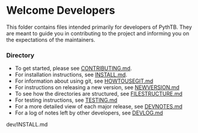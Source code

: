 # Welcome Developers
This folder contains files intended primarily for developers of PythTB. They are meant to guide you
in contributing to the project and informing you on the expectations of the maintainers. 

### Directory
- To get started, please see [CONTRIBUTING.md](../CONTRIBUTING.md).
- For installation instructions, see [INSTALL.md](INSTALL.md).
- For information about using git, see [HOWTOUSEGIT.md](HOWTOUSEGIT.md)
- For instructions on releasing a new version, see [NEWVERSION.md](NEWVERSION.md)
- To see how the directories are structured, see [FILESTRUCTURE.md](FILESTRUCTURE.md)
- For testing instructions, see [TESTING.md](TESTING.md)
- For a more detailed view of each major release, see [DEVNOTES.md](DEVNOTES.md)
- For a log of notes left by other developers, see [DEVLOG.md](DEVLOG.md)

dev/INSTALL.md
